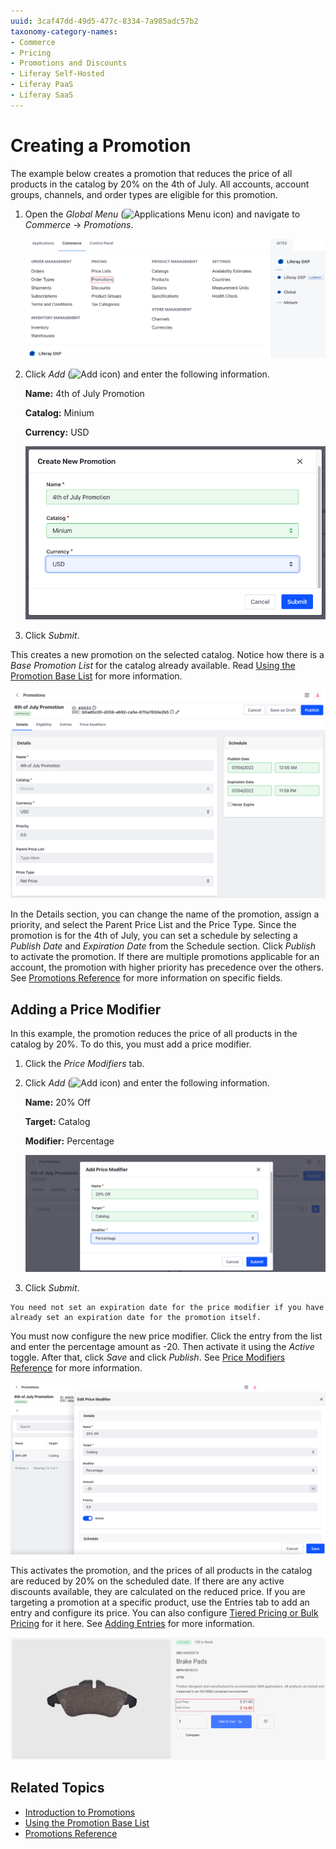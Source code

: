 ```yaml
---
uuid: 3caf47dd-49d5-477c-8334-7a985adc57b2
taxonomy-category-names:
- Commerce
- Pricing
- Promotions and Discounts
- Liferay Self-Hosted
- Liferay PaaS
- Liferay SaaS
---
```

# Creating a Promotion

The example below creates a promotion that reduces the price of all products in the catalog by 20% on the 4th of July. All accounts, account groups, channels, and order types are eligible for this promotion.

1. Open the *Global Menu* (![Applications Menu icon](../../images/icon-applications-menu.png)) and navigate to *Commerce* &rarr; *Promotions*.

   ![Click on promotions from the Global Menu and create a new promotion.](./creating-a-promotion/images/01.png)

1. Click *Add* (![Add icon](../../images/icon-add.png)) and enter the following information.

   **Name:** 4th of July Promotion

   **Catalog:** Minium

   **Currency:** USD

   ![Enter a name, catalog, and currency for the new promotion.](./creating-a-promotion/images/02.png)

1. Click *Submit*.

This creates a new promotion on the selected catalog. Notice how there is a *Base Promotion List* for the catalog already available. Read [Using the Promotion Base List](./using-the-promotion-base-list.md) for more information.

![You can change the name of the promotion, assign a priority, and select the Parent Price List and the Price Type.](./creating-a-promotion/images/03.png)

In the Details section, you can change the name of the promotion, assign a priority, and select the Parent Price List and the Price Type. Since the promotion is for the 4th of July, you can set a schedule by selecting a *Publish Date* and *Expiration Date* from the Schedule section. Click *Publish* to activate the promotion. If there are multiple promotions applicable for an account, the promotion with higher priority has precedence over the others. See [Promotions Reference](./promotions-reference.md) for more information on specific fields.

## Adding a Price Modifier

In this example, the promotion reduces the price of all products in the catalog by 20%. To do this, you must add a price modifier.

1. Click the *Price Modifiers* tab.

1. Click *Add* (![Add icon](../../images/icon-add.png)) and enter the following information.

   **Name:** 20% Off

   **Target:** Catalog

   **Modifier:** Percentage

   ![Enter a name, target, and modifier for the new price modifier.](./creating-a-promotion/images/04.png)

1. Click *Submit*.

```{note}
You need not set an expiration date for the price modifier if you have already set an expiration date for the promotion itself.
```

You must now configure the new price modifier. Click the entry from the list and enter the percentage amount as -20. Then activate it using the *Active* toggle. After that, click *Save* and click *Publish*. See [Price Modifiers Reference](./promotions-reference.md#price-modifiers-reference) for more information.

![Configure the price modifier and activate it.](./creating-a-promotion/images/05.png)

This activates the promotion, and the prices of all products in the catalog are reduced by 20% on the scheduled date. If there are any active discounts available, they are calculated on the reduced price. If you are targeting a promotion at a specific product, use the Entries tab to add an entry and configure its price. You can also configure [Tiered Pricing or Bulk Pricing](../using-price-tiers.md#bulk-pricing-vs-tier-pricing) for it here. See [Adding Entries](./using-the-promotion-base-list.md#adding-entries) for more information.

![The prices of all products in the catalog are reduced by 20% on the scheduled date](./creating-a-promotion/images/06.png)

## Related Topics

* [Introduction to Promotions](./introduction-to-promotions.md)
* [Using the Promotion Base List](./using-the-promotion-base-list.md)
* [Promotions Reference](./promotions-reference.md)
